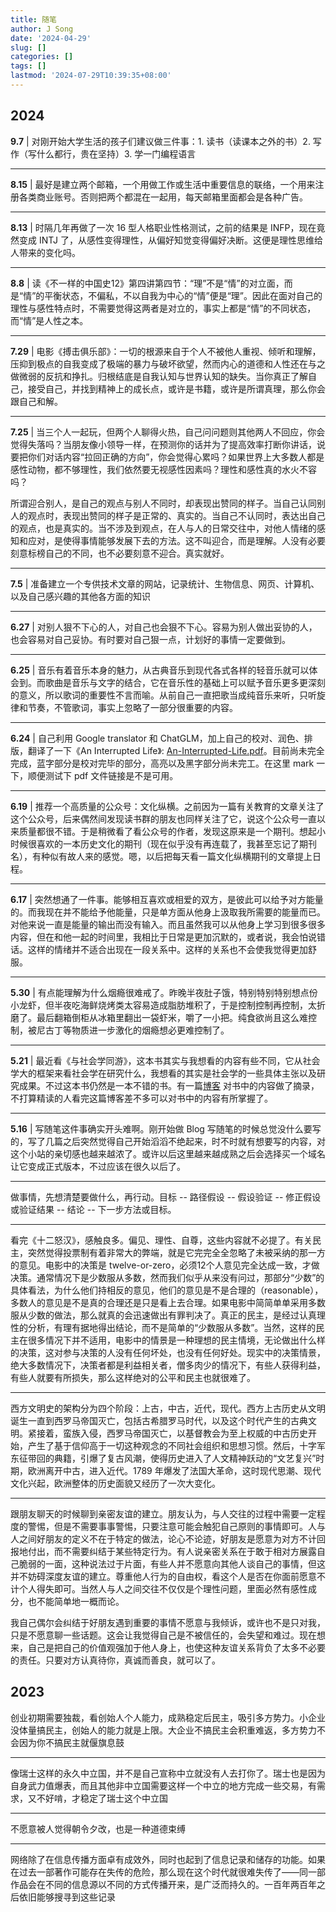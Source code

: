 ```yaml
---
title: 随笔
author: J Song
date: '2024-04-29'
slug: []
categories: []
tags: []
lastmod: '2024-07-29T10:39:35+08:00'
---
```

## 2024

**9.7** | 对刚开始大学生活的孩子们建议做三件事：1. 读书（读课本之外的书）2. 写作（写什么都行，贵在坚持）3. 学一门编程语言

---

**8.15** | 最好是建立两个邮箱，一个用做工作或生活中重要信息的联络，一个用来注册各类商业账号。否则把两个都混在一起用，每天邮箱里面都会是各种广告。

---

**8.13** | 时隔几年再做了一次 16 型人格职业性格测试，之前的结果是 INFP，现在竟然变成 INTJ 了，从感性变得理性，从偏好知觉变得偏好决断。这便是理性思维给人带来的变化吗。

---

**8.8** | 读《不一样的中国史12》第四讲第四节：“理”不是“情”的对立面，而是“情”的平衡状态，不偏私，不以自我为中心的“情”便是“理”。因此在面对自己的理性与感性特点时，不需要觉得这两者是对立的，事实上都是“情”的不同状态，而“情”是人性之本。

---

**7.29** | 电影《搏击俱乐部》：一切的根源来自于个人不被他人重视、倾听和理解，压抑到极点的自我变成了极端的暴力与破坏欲望，然而内心的道德和人性还在与之做微弱的反抗和挣扎。归根结底是自我认知与世界认知的缺失。当你真正了解自己，接受自己，并找到精神上的成长点，或许是书籍，或许是所谓真理，那么你会跟自己和解。

---

**7.25** | 当三个人一起玩，但两个人聊得火热，自己问问题则其他两人不回应，你会觉得失落吗？当朋友像小领导一样，在预测你的话并为了提高效率打断你讲话，说要把你们对话内容“拉回正确的方向”，你会觉得心累吗？如果世界上大多数人都是感性动物，都不够理性，我们依然要无视感性因素吗？理性和感性真的水火不容吗？

所谓迎合别人，是自己的观点与别人不同时，却表现出赞同的样子。当自己认同别人的观点时，表现出赞同的样子是正常的、真实的。当自己不认同时，表达出自己的观点，也是真实的。当不涉及到观点，在人与人的日常交往中，对他人情绪的感知和应对，是使得事情能够发展下去的方法。这不叫迎合，而是理解。人没有必要刻意标榜自己的不同，也不必要刻意不迎合。真实就好。

---

**7.5** | 准备建立一个专供技术文章的网站，记录统计、生物信息、网页、计算机、以及自己感兴趣的其他各方面的知识

---

**6.27** | 对别人狠不下心的人，对自己也会狠不下心。容易为别人做出妥协的人，也会容易对自己妥协。有时要对自己狠一点，计划好的事情一定要做到。

---

**6.25** | 音乐有着音乐本身的魅力，从古典音乐到现代各式各样的轻音乐就可以体会到。而歌曲是音乐与文字的结合，它在音乐性的基础上可以赋予音乐更多更深刻的意义，所以歌词的重要性不言而喻。从前自己一直把歌当成纯音乐来听，只听旋律和节奏，不管歌词，事实上忽略了一部分很重要的内容。

---

**6.24** | 自己利用 Google translator 和 ChatGLM，加上自己的校对、润色、排版，翻译了一下《An Interrupted Life》: [An-Interrupted-Life.pdf](/pdf/translated-An-Interrupted-Life.pdf)。目前尚未完全完成，蓝字部分是校对完毕的部分，高亮以及黑字部分尚未完工。在这里 mark 一下，顺便测试下 pdf 文件链接是不是可用。

---

**6.19** | 推荐一个高质量的公众号：文化纵横。之前因为一篇有关教育的文章关注了这个公众号，后来偶然间发现读书群的朋友也同样关注了它，说这个公众号一直以来质量都很不错。于是稍微看了看公众号的作者，发现这原来是一个期刊。想起小时候很喜欢的一本历史文化的期刊（现在似乎没有再连载了，我甚至忘记了期刊名），有种似有故人来的感觉。嗯，以后把每天看一篇文化纵横期刊的文章提上日程。

---

**6.17** |
突然想通了一件事。能够相互喜欢或相爱的双方，是彼此可以给予对方能量的。而我现在并不能给予他能量，只是单方面从他身上汲取我所需要的能量而已。对他来说一直是能量的输出而没有输入。而且虽然我可以从他身上学习到很多很多内容，但在和他一起的时间里，我相比于日常是更加沉默的，或者说，我会怕说错话。这样的情绪并不适合出现在一段关系中。这样的关系也不会使我觉得更加舒服。

---

**5.30** | 
有点能理解为什么烟瘾很难戒了。昨晚半夜肚子饿，特别特别特别想点份小龙虾，但半夜吃海鲜烧烤类太容易造成脂肪堆积了，于是控制控制再控制，太折磨了。最后翻箱倒柜从冰箱里翻出一袋虾米，嚼了一小把。纯食欲尚且这么难控制，被尼古丁等物质进一步激化的烟瘾想必更难控制了。

---

**5.21** | 
最近看《与社会学同游》，这本书其实与我想看的内容有些不同，它从社会学大的框架来看社会学在研究什么，我想看的其实是社会学的一些具体主张以及研究成果。不过这本书仍然是一本不错的书。有一篇[博客](https://www.sohu.com/a/154393526_119719) 对书中的内容做了摘录，不打算精读的人看完这篇博客差不多可以对书中的内容有所掌握了。

---

**5.16** | 
写随笔这件事确实开头难啊。刚开始做 Blog 写随笔的时候总觉没什么要写的，写了几篇之后突然觉得自己开始滔滔不绝起来，时不时就有想要写的内容，对这个小站的亲切感也越来越浓了。或许以后这里越来越成熟之后会选择买一个域名让它变成正式版本，不过应该在很久以后了。

---

做事情，先想清楚要做什么，再行动。目标 -- 路径假设 -- 假设验证 -- 修正假设或验证结果 -- 结论 -- 下一步方法或目标。

---

看完《十二怒汉》，感触良多。偏见、理性、自尊，这些内容就不必提了。有关民主，突然觉得投票制有着非常大的弊端，就是它完完全全忽略了未被采纳的那一方的意见。电影中的决策是 twelve-or-zero，必须12个人意见完全达成一致，才做决策。通常情况下是少数服从多数，然而我们似乎从来没有问过，那部分“少数”的具体看法，为什么他们持相反的意见，他们的意见是不是合理的（reasonable），多数人的意见是不是真的合理还是只是看上去合理。如果电影中简简单单采用多数服从少数的做法，那么就真的会迅速做出有罪判决了。真正的民主，是经过认真理性的分析，有理有据地得出结论，而不是简单的“少数服从多数”。当然，这样的民主在很多情况下并不适用，电影中的情景是一种理想的民主情境，无论做出什么样的决策，这对参与决策的人没有任何坏处，也没有任何好处。现实中的决策情景，绝大多数情况下，决策者都是利益相关者，僧多肉少的情况下，有些人获得利益，有些人就要有所损失，那么这样绝对的公平和民主也就很难了。

---

西方文明史的架构分为四个阶段：上古，中古，近代，现代。西方上古历史从文明诞生一直到西罗马帝国灭亡，包括古希腊罗马时代，以及这个时代产生的古典文明。紧接着，蛮族入侵，西罗马帝国灭亡，以基督教会为至上权威的中古历史开始，产生了基于信仰高于一切这种观念的不同社会组织和思想习惯。然后，十字军东征带回的典籍，引爆了复古风潮，使得历史进入了人文精神跃动的“文艺复兴”时期，欧洲离开中古，进入近代。1789 年爆发了法国大革命，这时现代思潮、现代文化兴起，欧洲整体的历史面貌又经历了一次大变化。

---

跟朋友聊天的时候聊到亲密友谊的建立。朋友认为，与人交往的过程中需要一定程度的警惕，但是不需要事事警惕，只要注意可能会触犯自己原则的事情即可。人与人之间好朋友的定义不在于特定的做法，论心不论迹，好朋友是愿意为对方不计回报地付出，而不需要纠结于某些特定行为。有人说亲密关系在于敢于相对方展露自己脆弱的一面，这种说法过于片面，有些人并不愿意向其他人谈自己的事情，但这并不妨碍深度友谊的建立。尊重他人行为的自由权，看这个人是否在你面前愿意不计个人得失即可。当然人与人之间交往不仅仅是个理性问题，里面必然有感性成分，也不能简单地一概而论。

我自己偶尔会纠结于好朋友遇到重要的事情不愿意与我倾诉，或许也不是只对我，只是不愿意聊一些话题。这会让我觉得自己是不被信任的，会失望和难过。现在想来，自己是把自己的价值观强加于他人身上，也使这种友谊关系背负了太多不必要的责任。只要对方认真待你，真诚而善良，就可以了。



## 2023

创业初期需要独裁，看创始人个人能力，成熟稳定后民主，吸引多方势力。小企业没体量搞民主，创始人的能力就是上限。大企业不搞民主会积重难返，多方势力不会因为你不搞民主就偃旗息鼓

---

像瑞士这样的永久中立国，并不是自己宣称中立就没有人去打你了。瑞士也是因为自身武力值爆表，而且其他非中立国需要这样一个中立的地方完成一些交易，有需求，又不好啃，才稳定了瑞士这个中立国

---

不愿意被人觉得朝令夕改，也是一种道德束缚

---

网络除了在信息传播方面卓有成效外，同时也起到了信息记录和储存的功能。如果在过去一部著作可能存在失传的危险，那么现在这个时代就很难失传了——同一部作品会在不同的信息源以不同的方式传播开来，是广泛而持久的。一百年两百年之后依旧能够搜寻到这些记录